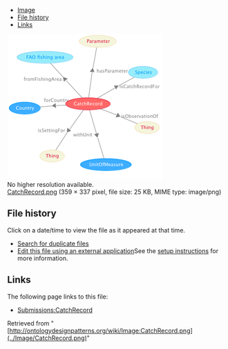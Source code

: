 * [Image](../Image/CatchRecord.png#file)
* [File history](../Image/CatchRecord.png#filehistory)
* [Links](../Image/CatchRecord.png#filelinks)

[![Image:CatchRecord.png](../images/b/bb/CatchRecord.png)](../images/b/bb/CatchRecord.png)  
No higher resolution available.  
[CatchRecord.png](../images/b/bb/CatchRecord.png)‎ (359 × 337 pixel, file size: 25 KB, MIME type: image/png)

## File history

Click on a date/time to view the file as it appeared at that time.



  
* [Search for duplicate files](http://ontologydesignpatterns.org/wiki/Special:FileDuplicateSearch/CatchRecord.png "Special:FileDuplicateSearch/CatchRecord.png")
* [Edit this file using an external application](http://ontologydesignpatterns.org/wiki/index.php?title=Image:CatchRecord.png&action=edit&externaledit=true&mode=file "Image:CatchRecord.png")See the [setup instructions](http://www.mediawiki.org/wiki/Manual:External_editors "http://www.mediawiki.org/wiki/Manual:External_editors") for more information.

## Links



The following page links to this file:


* [Submissions:CatchRecord](../Submissions/CatchRecord "Submissions:CatchRecord")


Retrieved from "[http://ontologydesignpatterns.org/wiki/Image:CatchRecord.png](../Image/CatchRecord.png)"